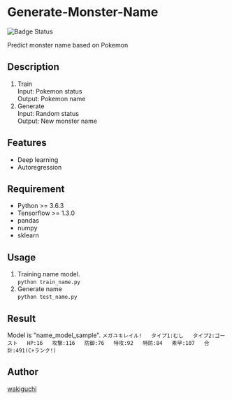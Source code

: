 # Generate-Monster-Name

![Badge Status](https://ci-as-a-service)

Predict monster name based on Pokemon

## Description

1. Train  
Input: Pokemon status  
Output: Pokemon name  
2. Generate  
Input: Random status  
Output: New monster name  

## Features

- Deep learning
- Autoregression

## Requirement

- Python >= 3.6.3
- Tensorflow >= 1.3.0
- pandas
- numpy
- sklearn

## Usage

1. Training name model.  
`python train_name.py`
2. Generate name  
`python test_name.py`

## Result

Model is "name_model_sample".
`メガユキレイル!  
タイプ1:むし  
タイプ2:ゴースト  
HP:16  
攻撃:116  
防御:76  
特攻:92  
特防:84  
素早:107  
合計:491(C+ランク!)`  

## Author

[wakiguchi](http://www.sp.nitech.ac.jp/~wakiguchi/)
